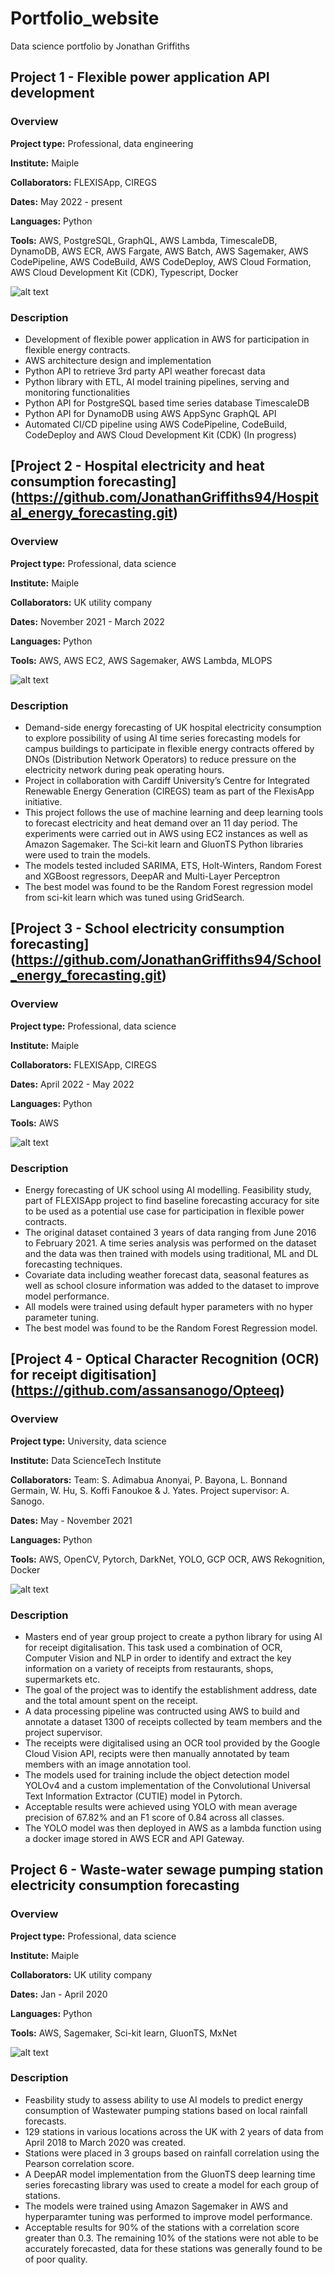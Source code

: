 # Portfolio_website
Data science portfolio by Jonathan Griffiths 

## Project 1 - Flexible power application API development 

  ### Overview

  **Project type:** Professional, data engineering
  
  **Institute:** Maiple
  
  **Collaborators:** FLEXISApp, CIREGS
  
  **Dates:** May 2022 - present 
  
  **Languages:** Python
  
  **Tools:** AWS, PostgreSQL, GraphQL, AWS Lambda, TimescaleDB, DynamoDB, AWS ECR, AWS Fargate, AWS Batch, AWS Sagemaker, AWS CodePipeline, AWS CodeBuild, AWS CodeDeploy, AWS Cloud Formation, AWS Cloud Development Kit (CDK), Typescript, Docker 
  
  ![alt text](https://github.com/JonathanGriffiths94/Portfolio_website/blob/main/images/fa003-aws-architecture.drawio.png "QEH")
    
  ### Description
  
  - Development of flexible power application in AWS for participation in flexible energy contracts.
  - AWS architecture design and implementation
  - Python API to retrieve 3rd party API weather forecast data 
  - Python library with ETL, AI model training pipelines, serving and monitoring functionalities
  - Python API for PostgreSQL based time series database TimescaleDB
  - Python API for DynamoDB using AWS AppSync GraphQL API
  - Automated CI/CD pipeline using AWS CodePipeline, CodeBuild, CodeDeploy and AWS Cloud Development Kit (CDK) (In progress)


## [Project 2 - Hospital electricity and heat consumption forecasting] (https://github.com/JonathanGriffiths94/Hospital_energy_forecasting.git)

  ### Overview
  **Project type:** Professional, data science
  
  **Institute:** Maiple
  
  **Collaborators:** UK utility company
  
  **Dates:** November 2021 - March 2022
  
  **Languages:** Python
  
  **Tools:** AWS, AWS EC2, AWS Sagemaker, AWS Lambda, MLOPS
  
  ![alt text](https://github.com/JonathanGriffiths94/Portfolio_website/blob/main/images/elec_demand_test.png "QEH")
    
  ### Description
  - Demand-side energy forecasting of UK hospital electricity consumption to explore possibility of using AI time series forecasting models for campus buildings to participate in flexible energy contracts offered by DNOs (Distribution Network Operators) to reduce pressure on the electricity network during peak operating hours.
  - Project in collaboration with Cardiff University’s Centre for Integrated Renewable Energy Generation (CIREGS) team as part of the FlexisApp initiative.
  - This project follows the use of machine learning and deep learning tools to forecast electricity and heat demand over an 11 day period. The experiments were carried out in AWS using EC2 instances as well as Amazon Sagemaker. The Sci-kit learn and GluonTS Python libraries were used to train the models. 
  - The models tested included SARIMA, ETS, Holt-Winters, Random Forest and XGBoost regressors, DeepAR and Multi-Layer Perceptron
  - The best model was found to be the Random Forest regression model from sci-kit learn which was tuned using GridSearch.


## [Project 3 - School electricity consumption forecasting] (https://github.com/JonathanGriffiths94/School_energy_forecasting.git) 

  ### Overview

  **Project type:** Professional, data science
  
  **Institute:** Maiple
  
  **Collaborators:** FLEXISApp, CIREGS
  
  **Dates:** April 2022 - May 2022
  
  **Languages:** Python
  
  **Tools:** AWS 
  
  ![alt text](https://github.com/JonathanGriffiths94/Portfolio_website/blob/main/images/rforest_cwm_brombil_test.png "School")
    
  ### Description
  - Energy forecasting of UK school using AI modelling. Feasibility study, part of FLEXISApp project to find baseline forecasting accuracy for site to be used as a potential use case for participation in flexible power contracts. 
  - The original dataset contained 3 years of data ranging from June 2016 to February 2021.  A time series analysis was performed on the dataset and the data was then trained with models using traditional, ML and DL forecasting techniques. 
  - Covariate data including weather forecast data, seasonal features as well as school closure information was added to the dataset to improve model performance. 
  - All models were trained using default hyper parameters with no hyper parameter tuning. 
  - The best model was found to be the Random Forest Regression model. 
  

## [Project 4 - Optical Character Recognition (OCR) for receipt digitisation] (https://github.com/assansanogo/Opteeq)

  ### Overview
  
  **Project type:** University, data science
  
  **Institute:** Data ScienceTech Institute
  
  **Collaborators:** Team: S. Adimabua Anonyai, P. Bayona, L. Bonnand Germain, W. Hu, S. Koffi Fanoukoe & J. Yates. Project supervisor: A. Sanogo.
  
  **Dates:** May - November 2021
  
  **Languages:** Python
  
  **Tools:** AWS, OpenCV, Pytorch, DarkNet, YOLO, GCP OCR, AWS Rekognition, Docker
  
![alt text](https://github.com/JonathanGriffiths94/Portfolio_website/blob/main/images/reciept_ocr.png "Receipt ocr")
    
  ### Description
  - Masters end of year group project to create a python library for using AI for receipt digitalisation. This task used a combination of OCR, Computer Vision and NLP in order to identify and extract the key information on a variety of receipts from restaurants, shops, supermarkets etc. 
  - The goal of the project was to identify the establishment address, date and the total amount spent on the receipt.
  - A data processing pipeline was contructed using AWS to build and annotate a dataset 1300 of receipts collected by team members and the project supervisor. 
  - The receipts were digitalised using an OCR tool provided by the Google Cloud Vision API, recipts were then manually annotated by team members with an image annotation tool. 
  - The models used for training include the object detection model YOLOv4 and a custom implementation of the Convolutional Universal Text Information Extractor (CUTIE) model in Pytorch.
  - Acceptable results were achieved using YOLO with mean average precision of 67.82% and an F1 score of 0.84 across all classes.
  - The YOLO model was then deployed in AWS as a lambda function using a docker image stored in AWS ECR and API Gateway.

## Project 6 - Waste-water sewage pumping station electricity consumption forecasting

  ### Overview

  **Project type:** Professional, data science
  
  **Institute:** Maiple
  
  **Collaborators:** UK utility company
  
  **Dates:** Jan - April 2020
  
  **Languages:** Python
  
  **Tools:** AWS, Sagemaker, Sci-kit learn, GluonTS, MxNet
  
   ![alt text](https://github.com/JonathanGriffiths94/Portfolio_website/blob/main/images/dwr_cyrmu.png "QEH")

  ### Description
  - Feasbility study to assess ability to use AI models to predict energy consumption of Wastewater pumping stations based on local rainfall forecasts. 
  - 129 stations in various locations across the UK with 2 years of data from April 2018 to March 2020 was created.
  - Stations were placed in 3 groups based on rainfall correlation using the Pearson correlation score. 
  - A DeepAR model implementation from the GluonTS deep learning time series forecasting library was used to create a model for each group of stations.
  - The models were trained using Amazon Sagemaker in AWS and hyperparamter tuning was performed to improve model performance. 
  - Acceptable results for 90% of the stations with a correlation score greater than 0.3. The remaining 10% of the stations were not able to be accurately forecasted, data for these stations was generally found to be of poor quality.




